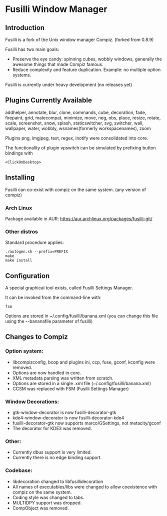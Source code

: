 Fusilli Window Manager
======

## Introduction

Fusilli is a fork of the Unix window manager Compiz. (forked from 0.8.9)

Fusilli has two main goals:
* Preserve the eye candy: spinning cubes, wobbly windows, generally the awesome things that made Compiz famous.
* Reduce complexity and feature duplication. Example: no multiple option systems.

Fusilli is currently under heavy development (no releases yet)

## Plugins Currently Available

addhelper, annotate, blur, clone, commands, cube, decoration, fade, firepaint, grid, matecompat,
minimize, move, neg, obs, place, resize, rotate, scale, screenshot, snow, splash,
staticswitcher, svg, switcher, wall, wallpaper, water, wobbly, wsnames(formerly workspacenames), zoom

Plugins png, imgjpeg, text, regex, inotify were consolidated into core.

The functionality of plugin vpswitch can be simulated by prefixing button bindings with
```
<ClickOnDesktop>
```

## Installing

Fusilli can co-exist with compiz on the same system. (any version of compiz)

### Arch Linux
Package available in AUR: https://aur.archlinux.org/packages/fusilli-git/

### Other distros

Standard procedure applies:

```
./autogen.sh --prefix=PREFIX
make
make install

```
## Configuration

A special graphical tool exists, called Fusilli Settings Manager.

It can be invoked from the command-line with:
```
fsm
```

Options are stored in ~/.config/fusilli/banana.xml (you can change this file using the --bananafile parameter of fusilli)

## Changes to Compiz

### Option system:
* libcompizconfig, bcop and plugins ini, ccp, fuse, gconf, kconfig were removed.
* Options are now handled in core.
* XML metadata parsing was written from scratch.
* Options are stored in a single .xml file (~/.config/fusilli/banana.xml)
* CCSM was replaced with FSM (Fusilli Settings Manager)

### Window Decorations:
* gtk-window-decorator is now fusilli-decorator-gtk
* kde4-window-decorator is now fusilli-decorator-kde4
* fusilli-decorator-gtk now supports marco/GSettings, not metacity/gconf
* The decorator for KDE3 was removed.

### Other:
* Currently dbus support is very limited.
* Currently there is no edge binding support.

### Codebase:
* libdecoration changed to libfusillidecoration
* All names of executables/libs were changed to allow coexistence with compiz on the same system.
* Coding style was changed to tabs.
* MULTIDPY support was dropped.
* CompObject was removed.

